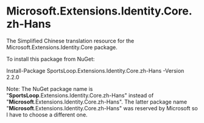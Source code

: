 # Microsoft.Extensions.Identity.Core.zh-Hans

The Simplified Chinese translation resource for the Microsoft.Extensions.Identity.Core package.

To install this package from NuGet:

Install-Package SportsLoop.Extensions.Identity.Core.zh-Hans -Version 2.2.0

Note: The NuGet package name is "**SportsLoop**.Extensions.Identity.Core.zh-Hans" instead of "**Microsoft**.Extensions.Identity.Core.zh-Hans". The latter package name "**Microsoft**.Extensions.Identity.Core.zh-Hans" was reserved by Microsoft so I have to choose a different one.
